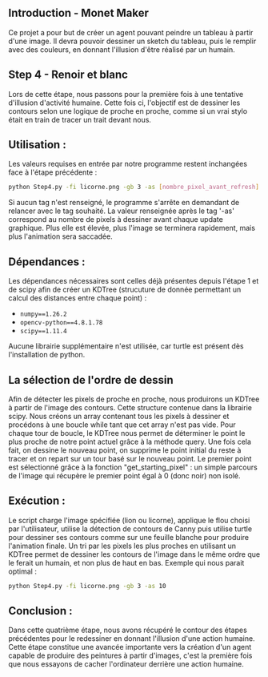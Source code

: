 ## Introduction - Monet Maker
Ce projet a pour but de créer un agent pouvant peindre un tableau à partir d'une image. Il devra pouvoir dessiner un sketch du tableau, puis le remplir avec des couleurs, en donnant l'illusion d'être réalisé par un humain.

## Step 4 - Renoir et blanc

Lors de cette étape, nous passons pour la première fois à une tentative d'illusion d'activité humaine. Cette fois ci, l'objectif est de dessiner les contours selon une logique de proche en proche, comme si un vrai stylo était en train de tracer un trait devant nous.

## Utilisation :
Les valeurs requises en entrée par notre programme restent inchangées face à l'étape précédente :
```bash
python Step4.py -fi licorne.png -gb 3 -as [nombre_pixel_avant_refresh]
```

Si aucun tag n'est renseigné, le programme s'arrête en demandant de relancer avec le tag souhaité.
La valeur renseignée après le tag '-as' correspond au nombre de pixels à dessiner avant chaque update graphique. Plus elle est élevée, plus l'image se terminera rapidement, mais plus l'animation sera saccadée.

## Dépendances :
Les dépendances nécessaires sont celles déjà présentes depuis l'étape 1 et de scipy afin de créer un KDTree (strucuture de donnée permettant un calcul des distances entre chaque point) :
* `numpy==1.26.2`
* `opencv-python==4.8.1.78`
* `scipy==1.11.4`

Aucune librairie supplémentaire n'est utilisée, car turtle est présent dès l'installation de python.

## La sélection de l'ordre de dessin
Afin de détecter les pixels de proche en proche, nous produirons un KDTree à partir de l'image des contours. 
Cette structure contenue dans la librairie scipy. Nous créons un array contenant tous les pixels à dessiner et procédons à une boucle while tant que cet array n'est pas vide. Pour chaque tour de boucle, le KDTree nous permet de déterminer le point le plus proche de notre point actuel grâce à la méthode query. Une fois cela fait, on dessine le nouveau point, on supprime le point initial du reste à tracer et on repart sur un tour basé sur le nouveau point. Le premier point est sélectionné grâce à la fonction "get_starting_pixel" : un simple parcours de l'image qui récupère le premier point égal à 0 (donc noir) non isolé.

## Exécution :
Le script charge l'image spécifiée (lion ou licorne), applique le flou choisi par l'utilisateur, utilise la détection de contours de Canny puis utilise turtle pour dessiner ses contours comme sur une feuille blanche pour produire l'animation finale. Un tri par les pixels les plus proches en utilisant un KDTree permet de dessiner les contours de l'image dans le même ordre que le ferait un humain, et non plus de haut en bas.
Exemple qui nous parait optimal :
```bash
python Step4.py -fi licorne.png -gb 3 -as 10
```

## Conclusion :
Dans cette quatrième étape, nous avons récupéré le contour des étapes précédentes pour le redessiner en donnant l'illusion d'une action humaine. Cette étape constitue une avancée importante vers la création d'un agent capable de produire des peintures à partir d'images, c'est la première fois que nous essayons de cacher l'ordinateur derrière une action humaine.